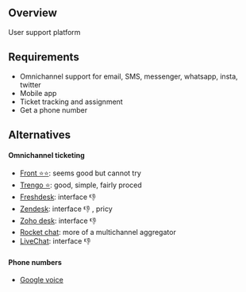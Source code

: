 ## Overview

User support platform

## Requirements

- Omnichannel support for email, SMS, messenger, whatsapp, insta, twitter
- Mobile app
- Ticket tracking and assignment
- Get a phone number

## Alternatives

#### Omnichannel ticketing

- [Front ⭐⭐](https://front.com/): seems good but cannot try
- [Trengo ⭐](https://trengo.com/): good, simple, fairly proced
- [Freshdesk](https://freshdesk.com/): interface 👎
- [Zendesk](https://www.zendesk.com/): interface 👎 , pricy
- [Zoho desk](https://www.zoho.com/desk): interface 👎
- [Rocket chat](https://rocket.chat/): more of a multichannel aggregator
- [LiveChat](https://www.liveagent.com/): interface 👎

#### Phone numbers

- [Google voice](https://voice.google.com/)
